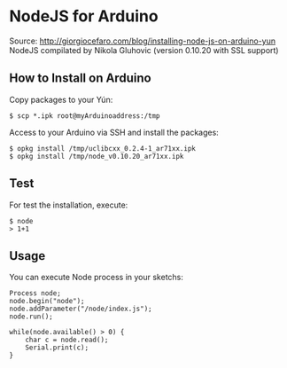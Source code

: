 NodeJS for Arduino
==================

Source: http://giorgiocefaro.com/blog/installing-node-js-on-arduino-yun
NodeJS compilated by Nikola Gluhovic (version 0.10.20 with SSL support)


How to Install on Arduino
-------------------------

Copy packages to your Yún:

	$ scp *.ipk root@myArduinoaddress:/tmp

Access to your Arduino via SSH and install the packages:

	$ opkg install /tmp/uclibcxx_0.2.4-1_ar71xx.ipk
	$ opkg install /tmp/node_v0.10.20_ar71xx.ipk
	

Test
----

For test the installation, execute:

	$ node
	> 1+1


Usage
-----

You can execute Node process in your sketchs:

	Process node;
  	node.begin("node");
 	node.addParameter("/node/index.js");
  	node.run();
	
	while(node.available() > 0) {
		char c = node.read(); 
		Serial.print(c);
	}